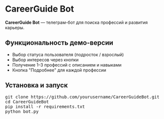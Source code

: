 <h1>CareerGuide Bot</h1>

<p><strong>CareerGuide Bot</strong> — телеграм-бот для поиска профессий и развития карьеры.</p>

<h2>Функциональность демо-версии</h2>
<ul>
  <li>Выбор статуса пользователя (подросток / взрослый)</li>
  <li>Выбор интересов через кнопки</li>
  <li>Получение 1–3 профессий с описанием и навыками</li>
  <li>Кнопка "Подробнее" для каждой профессии</li>
</ul>

<h2>Установка и запуск</h2>
<pre>
git clone https://github.com/yourusername/CareerGuideBot.git
cd CareerGuideBot
pip install -r requirements.txt
python bot.py
</pre>
